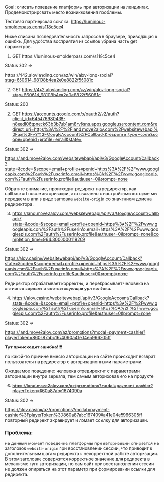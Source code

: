Goal: описать поведение платформы при авторизации на лендингах. Продемонстрировать место возникновения проблемы.

Тестовая партнерская ссылка: https://luminous-smolderpass.com/s118c5ce4

Ниже описана последовательность запросов в браузере, приводящая к ошибке. Для удобства восприятия из ссылок убрана часть get параметров.

1. GET https://luminous-smolderpass.com/s118c5ce4 

Status 302 => 

https://442.alovlanding.com/az/win/alov-long-social?stag=660614_68108b4ea2e0e8822f56081c

2.  GET https://442.alovlanding.com/az/win/alov-long-social?stag=660614_68108b4ea2e0e8822f56081c 

Status: 200

2. GET https://accounts.google.com/o/oauth2/v2/auth?client_id=645476980438-n8eedl06tpneck63b3b7ub1am8rv8sns.apps.googleusercontent.com&redirect_uri=https%3A%2F%2Fland.move2alov.com%2Fwebsitewebapi%2Fapi%2Fv3%2FGoogleAccount%2FCallback&response_type=code&scope=openid+profile+email&state= 

Status: 302 => 

https://land.move2alov.com/websitewebapi/api/v3/GoogleAccount/Callback?state=&code=&scope=email+profile+openid+https%3A%2F%2Fwww.googleapis.com%2Fauth%2Fuserinfo.email+https%3A%2F%2Fwww.googleapis.com%2Fauth%2Fuserinfo.profile&authuser=0&prompt=none

Обратите внимание, происходит редирект на редиректор, как callbackurl после авторизации, это связанно с настройками которые мы передаем в апи в виде загловка `website-origin` со значением домена редиректора.

3.   https://land.move2alov.com/websitewebapi/api/v3/GoogleAccount/Callback?state=&code=&scope=email+profile+openid+https%3A%2F%2Fwww.googleapis.com%2Fauth%2Fuserinfo.email+https%3A%2F%2Fwww.googleapis.com%2Fauth%2Fuserinfo.profile&authuser=0&prompt=none&completion_time=964.3000000119209 
 
Status: 302 => 

https://alov.casino/websitewebapi/api/v3/GoogleAccount/Callback?state=&code=&scope=email+profile+openid+https%3A%2F%2Fwww.googleapis.com%2Fauth%2Fuserinfo.email+https%3A%2F%2Fwww.googleapis.com%2Fauth%2Fuserinfo.profile&authuser=0&prompt=none

Редиректор отрабатывает корректно, и перебрасывает человека на активное зеркало в соответсвующий урл колбека.

4.   https://alov.casino/websitewebapi/api/v3/GoogleAccount/Callback?state=&code=&scope=email+profile+openid+https%3A%2F%2Fwww.googleapis.com%2Fauth%2Fuserinfo.email+https%3A%2F%2Fwww.googleapis.com%2Fauth%2Fuserinfo.profile&authuser=0&prompt=none 

Status: 302 => 

https://land.move2alov.com/az/promotions?modal=payment-cashier?playerToken=860a87abc1674090a41e04e5966305ff

**Тут происходит ошибка!!!!**

по какой-то причине вместо авторизации на сайте происходит возврат пользователя на редиректор с авторизационными параметрами.

Ожидаемое поведение:  человека отредиректит с параметрами авторизации внутри зеркала, тем самым авторизовав его на продукте

6. https://land.move2alov.com/az/promotions?modal=payment-cashier?playerToken=860a87abc1674090a 

Status: 302 => 

https://alov.casino/az/promotions?modal=payment-cashier%3FplayerToken%3D860a87abc1674090a41e04e5966305ff
повторный редирект экранирует и ломает ссылку для авторизации.


### Проблема:
на данный момент поведение платформы при авторизации опирается на заголовок `website-origin` при восстановлении сессии, что приводит к дополнительным шагам редиректа и некорректной работе авторизации. В этом заголовке содержится корректное значение для редиректа в механизме гугл авторизации, но сам сайт при восстановлении сессии не должен опираться на этот параметр при формировании ссылки для редиректа.